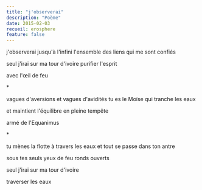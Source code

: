 ```yaml
---
title: "j'observerai"
description: "Poème"
date: 2015-02-03
recueil: erosphere
feature: false
---
```


j'observerai jusqu'à l'infini
l'ensemble des liens qui me sont confiés

seul j'irai sur ma tour d'ivoire
purifier l'esprit

avec l'œil de feu

\*

vagues d'aversions et vagues d'avidités
tu es le Moïse qui tranche les eaux

et maintient l'équilibre
en pleine tempête

armé de l'Equanimus

\*

tu mènes la flotte à travers les eaux
et tout se passe dans ton antre

sous tes seuls yeux de feu
ronds ouverts

seul j'irai sur ma tour d'ivoire

traverser les eaux
